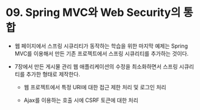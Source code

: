 # 09. Spring MVC와 Web Security의 통합

  - 웹 페이지에서 스프링 시큐리티가 동작하는 학습을 위한 마지막 예제는 Spring MVC를 이용해서 만든 기존 프로젝트에서 스프링 시큐리티를 추가하는 것이다.

  - 7장에서 만든 게시물 관리 웹 애플리케이션의 수정을 최소화하면서 스프링 시큐리티를 추가한 형태로 제작한다.

    - 웹 프로젝트에서 특정 URI에 대한 접근 제한 처리 및 로그인 처리

    - Ajax를 이용하는 호출 시에 CSRF 토큰에 대한 처리

